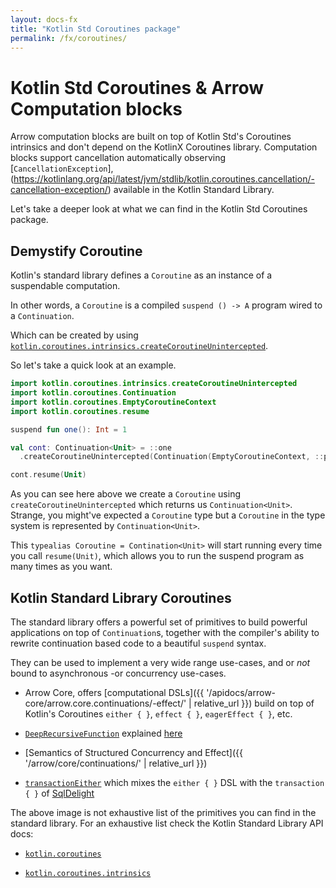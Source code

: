 ```yaml
---
layout: docs-fx
title: "Kotlin Std Coroutines package"
permalink: /fx/coroutines/
---
```


# Kotlin Std Coroutines & Arrow Computation blocks

Arrow computation blocks are built on top of Kotlin Std's Coroutines intrinsics and don't depend on the KotlinX Coroutines library.
Computation blocks support cancellation automatically observing [`CancellationException`],(https://kotlinlang.org/api/latest/jvm/stdlib/kotlin.coroutines.cancellation/-cancellation-exception/) available in the Kotlin Standard Library.

Let's take a deeper look at what we can find in the Kotlin Std Coroutines package.

## Demystify Coroutine 

Kotlin's standard library defines a `Coroutine` as an instance of a suspendable computation.

In other words, a `Coroutine` is a compiled `suspend () -> A` program wired to a `Continuation`.

Which can be created by using [`kotlin.coroutines.intrinsics.createCoroutineUnintercepted`](https://kotlinlang.org/api/latest/jvm/stdlib/kotlin.coroutines.intrinsics/create-coroutine-unintercepted.html).

So let's take a quick look at an example.

```kotlin
import kotlin.coroutines.intrinsics.createCoroutineUnintercepted
import kotlin.coroutines.Continuation
import kotlin.coroutines.EmptyCoroutineContext
import kotlin.coroutines.resume

suspend fun one(): Int = 1

val cont: Continuation<Unit> = ::one
  .createCoroutineUnintercepted(Continuation(EmptyCoroutineContext, ::println))

cont.resume(Unit)
```

As you can see here above we create a `Coroutine` using `createCoroutineUnintercepted` which returns us `Continuation<Unit>`.
Strange, you might've expected a `Coroutine` type but a `Coroutine` in the type system is represented by `Continuation<Unit>`.

This `typealias Coroutine = Contination<Unit>` will start running every time you call `resume(Unit)`, which allows you to run the suspend program as many times as you want.

## Kotlin Standard Library Coroutines

The standard library offers a powerful set of primitives to build powerful applications on top of `Continuation`s,
together with the compiler's ability to rewrite continuation based code to a beautiful `suspend` syntax.

They can be used to implement a very wide range use-cases, and or *not* bound to asynchronous -or concurrency use-cases.

- Arrow Core, offers [computational DSLs]({{ '/apidocs/arrow-core/arrow.core.continuations/-effect/' | relative_url }}) build on top of Kotlin's Coroutines `either { }`, `effect { }`, `eagerEffect { }`, etc.

- [`DeepRecursiveFunction`](https://kotlinlang.org/api/latest/jvm/stdlib/kotlin/-deep-recursive-function/) explained [here](https://medium.com/@elizarov/deep-recursion-with-coroutines-7c53e15993e3)

- [Semantics of Structured Concurrency and Effect]({{ '/arrow/core/continuations/' | relative_url }})

- [`transactionEither`](https://gist.github.com/nomisRev/b6aced8ce552ae718791e187ebd6cdd4) which mixes the `either { }` DSL with the `transaction { }` of [SqlDelight](https://github.com/cashapp/sqldelight)

The above image is not exhaustive list of the primitives you can find in the standard library.
For an exhaustive list check the Kotlin Standard Library API docs:

 - [`kotlin.coroutines`](https://kotlinlang.org/api/latest/jvm/stdlib/kotlin.coroutines/)

 - [`kotlin.coroutines.intrinsics`](https://kotlinlang.org/api/latest/jvm/stdlib/kotlin.coroutines.intrinsics/)
